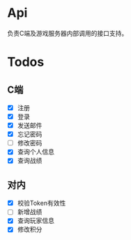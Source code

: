 # Api
负责C端及游戏服务器内部调用的接口支持。
# Todos
## C端
 - [x] 注册
 - [x] 登录
 - [x] 发送邮件
 - [x] 忘记密码
 - [ ] 修改密码
 - [x] 查询个人信息
 - [X] 查询战绩

## 对内
 - [x] 校验Token有效性
 - [ ] 新增战绩
 - [x] 查询玩家信息
 - [x] 修改积分
